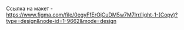 Ссылка на макет - https://www.figma.com/file/0egyFfErOjCuDM5w7M7lrr/light-1-(Copy)?type=design&node-id=1-9662&mode=design
